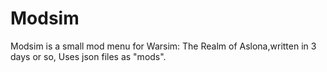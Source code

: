 # Modsim
Modsim is a small mod menu for Warsim: The Realm of Aslona,written in 3 days or so,
Uses json files as "mods".
 
